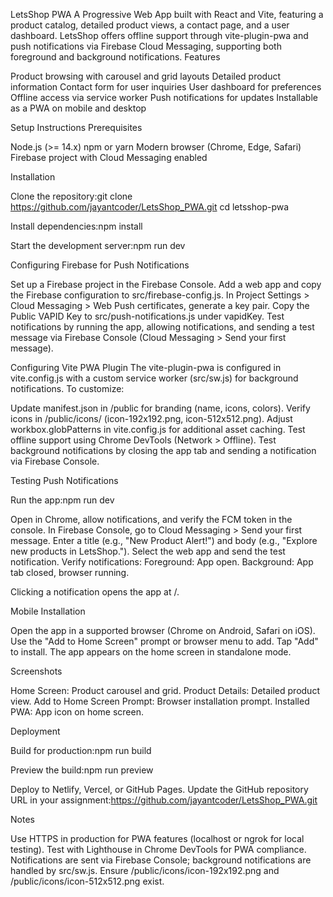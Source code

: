 LetsShop PWA
A Progressive Web App built with React and Vite, featuring a product catalog, detailed product views, a contact page, and a user dashboard. LetsShop offers offline support through vite-plugin-pwa and push notifications via Firebase Cloud Messaging, supporting both foreground and background notifications.
Features

Product browsing with carousel and grid layouts
Detailed product information
Contact form for user inquiries
User dashboard for preferences
Offline access via service worker
Push notifications for updates
Installable as a PWA on mobile and desktop

Setup Instructions
Prerequisites

Node.js (>= 14.x)
npm or yarn
Modern browser (Chrome, Edge, Safari)
Firebase project with Cloud Messaging enabled

Installation

Clone the repository:git clone https://github.com/jayantcoder/LetsShop_PWA.git
cd letsshop-pwa


Install dependencies:npm install


Start the development server:npm run dev



Configuring Firebase for Push Notifications

Set up a Firebase project in the Firebase Console.
Add a web app and copy the Firebase configuration to src/firebase-config.js.
In Project Settings > Cloud Messaging > Web Push certificates, generate a key pair.
Copy the Public VAPID Key to src/push-notifications.js under vapidKey.
Test notifications by running the app, allowing notifications, and sending a test message via Firebase Console (Cloud Messaging > Send your first message).

Configuring Vite PWA Plugin
The vite-plugin-pwa is configured in vite.config.js with a custom service worker (src/sw.js) for background notifications. To customize:

Update manifest.json in /public for branding (name, icons, colors).
Verify icons in /public/icons/ (icon-192x192.png, icon-512x512.png).
Adjust workbox.globPatterns in vite.config.js for additional asset caching.
Test offline support using Chrome DevTools (Network > Offline).
Test background notifications by closing the app tab and sending a notification via Firebase Console.

Testing Push Notifications

Run the app:npm run dev


Open in Chrome, allow notifications, and verify the FCM token in the console.
In Firebase Console, go to Cloud Messaging > Send your first message.
Enter a title (e.g., "New Product Alert!") and body (e.g., "Explore new products in LetsShop.").
Select the web app and send the test notification.
Verify notifications:
Foreground: App open.
Background: App tab closed, browser running.


Clicking a notification opens the app at /.

Mobile Installation

Open the app in a supported browser (Chrome on Android, Safari on iOS).
Use the "Add to Home Screen" prompt or browser menu to add.
Tap "Add" to install.
The app appears on the home screen in standalone mode.

Screenshots

Home Screen: Product carousel and grid.
Product Details: Detailed product view.
Add to Home Screen Prompt: Browser installation prompt.
Installed PWA: App icon on home screen.

Deployment

Build for production:npm run build


Preview the build:npm run preview


Deploy to Netlify, Vercel, or GitHub Pages.
Update the GitHub repository URL in your assignment:https://github.com/jayantcoder/LetsShop_PWA.git



Notes

Use HTTPS in production for PWA features (localhost or ngrok for local testing).
Test with Lighthouse in Chrome DevTools for PWA compliance.
Notifications are sent via Firebase Console; background notifications are handled by src/sw.js.
Ensure /public/icons/icon-192x192.png and /public/icons/icon-512x512.png exist.

